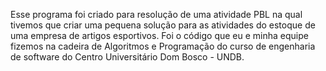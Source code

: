 Esse programa foi criado para resolução de uma atividade PBL na qual tivemos que criar uma pequena solução para as atividades do estoque de uma empresa de artigos esportivos. Foi o código que eu e minha equipe fizemos na cadeira de Algoritmos e Programação do curso de engenharia de software do Centro Universitário Dom Bosco - UNDB.
